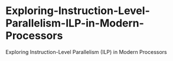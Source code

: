 # Exploring-Instruction-Level-Parallelism-ILP-in-Modern-Processors
Exploring Instruction-Level Parallelism (ILP) in Modern Processors
